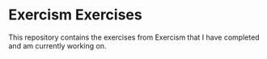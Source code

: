 # Exercism Exercises

This repository contains the exercises from Exercism that I have completed and am currently working on.
